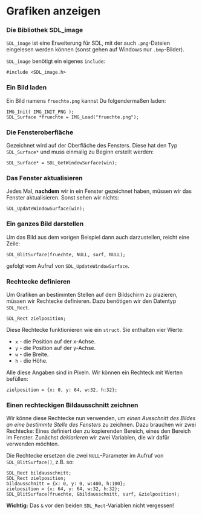 
# Grafiken anzeigen

### Die Bibliothek SDL_image

`SDL_image` ist eine Erweiterung für SDL, mit der auch `.png`-Dateien eingelesen werden können (sonst gehen auf Windows nur `.bmp`-Bilder).

`SDL_image` benötigt ein eigenes `include`:

    #include <SDL_image.h>


### Ein Bild laden

Ein Bild namens `fruechte.png` kannst Du folgendermaßen laden:

    IMG_Init( IMG_INIT_PNG );    
    SDL_Surface *fruechte = IMG_Load("fruechte.png");
    

### Die Fensteroberfläche

Gezeichnet wird auf der Oberfläche des Fensters. Diese hat den Typ `SDL_Surface*` und muss einmalig zu Beginn erstellt werden:

    SDL_Surface* = SDL_GetWindowSurface(win);


### Das Fenster aktualisieren

Jedes Mal, **nachdem** wir in ein Fenster gezeichnet haben, müssen wir das Fenster aktualisieren. Sonst sehen wir nichts: 

    SDL_UpdateWindowSurface(win);


### Ein ganzes Bild darstellen

Um das Bild aus dem vorigen Beispiel dann auch darzustellen, reicht eine Zeile:

    SDL_BlitSurface(fruechte, NULL, surf, NULL);

gefolgt vom Aufruf von `SDL_UpdateWindowSurface`.


### Rechtecke definieren

Um Grafiken an bestimmten Stellen auf dem Bildschirm zu plazieren, müssen wir Rechtecke definieren. Dazu benötigen wir den Datentyp `SDL_Rect`. 

    SDL_Rect zielposition;

Diese Rechtecke funktionieren wie ein `struct`. Sie enthalten vier Werte:

* `x` - die Position auf der x-Achse.
* `y` - die Position auf der y-Achse.
* `w` - die Breite.
* `h` - die Höhe.

Alle diese Angaben sind in Pixeln. Wir können ein Rechteck mit Werten befüllen:

    zielposition = {x: 0, y: 64, w:32, h:32};


### Einen rechteckigen Bildausschnitt zeichnen

Wir könne diese Rechtecke nun verwenden, um *einen Ausschnitt des Bildes an eine bestimmte Stelle des Fensters* zu zeichnen. Dazu brauchen wir zwei Rechtecke: Eines definiert den zu kopierenden Bereich, eines den Bereich im Fenster. Zunächst *deklarieren* wir zwei Variablen, die wir dafür verwenden möchten.

Die Rechtecke ersetzen die zwei `NULL`-Parameter im Aufruf von `SDL_BlitSurface()`, z.B. so:

    SDL_Rect bildausschnitt;
    SDL_Rect zielposition;
    bildausschnitt = {x: 0, y: 0, w:400, h:100};
    zielposition = {x: 64, y: 64, w:32, h:32};
    SDL_BlitSurface(fruechte, &bildausschnitt, surf, &zielposition);

**Wichtig:** Das `&` vor den beiden `SDL_Rect`-Variablen nicht vergessen!
